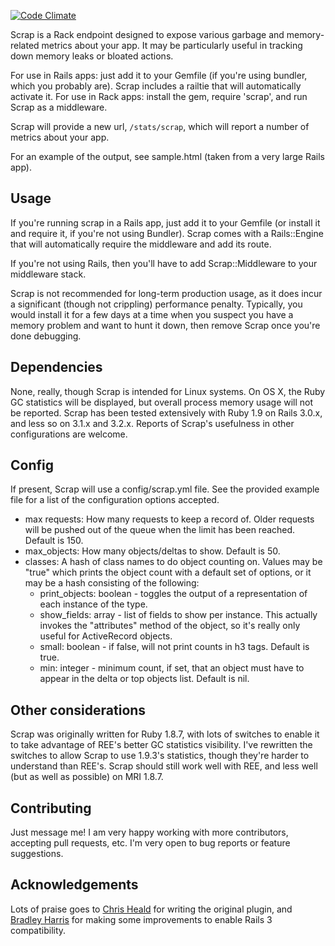 [![Code Climate](https://codeclimate.com/badge.png)](https://codeclimate.com/github/bensomers/scrap)

Scrap is a Rack endpoint designed to expose various garbage and memory-related metrics about your app. It may be particularly useful in tracking down memory leaks or bloated actions.

For use in Rails apps: just add it to your Gemfile (if you're using bundler, which you probably are). Scrap includes a railtie that will automatically activate it.
For use in Rack apps: install the gem, require 'scrap', and run Scrap as a middleware.

Scrap will provide a new url, <code>/stats/scrap</code>, which will report a number of metrics about your app.

For an example of the output, see sample.html (taken from a very large
Rails app).

## Usage

If you're running scrap in a Rails app, just add it to your Gemfile (or
install it and require it, if you're not using Bundler). Scrap comes
with a Rails::Engine that will automatically require the middleware and
add its route.

If you're not using Rails, then you'll have to add Scrap::Middleware to
your middleware stack.

Scrap is not recommended for long-term production usage, as it does
incur a significant (though not crippling) performance penalty.
Typically, you would install it for a few days at a time when you
suspect you have a memory problem and want to hunt it down, then remove
Scrap once you're done debugging.

## Dependencies

None, really, though Scrap is intended for Linux systems. On OS
X, the Ruby GC statistics will be displayed, but overall process memory
usage will not be reported. Scrap has been tested extensively with Ruby 1.9 on Rails 3.0.x, and 
less so on 3.1.x and 3.2.x. Reports of Scrap's usefulness in other
configurations are welcome.

## Config

If present, Scrap will use a config/scrap.yml file. See the provided example file for a list of the configuration options accepted.

* max requests: How many requests to keep a record of. Older requests will be pushed out of the queue when the limit has been reached. Default is 150.
* max_objects: How many objects/deltas to show. Default is 50.
* classes: A hash of class names to do object counting on. Values may be "true" which prints the object count with a default set of options, or it may be a hash consisting of the following:
  * print_objects: boolean - toggles the output of a representation of each instance of the type.
  * show_fields: array - list of fields to show per instance. This actually invokes the "attributes" method of the object, so it's really only useful for ActiveRecord objects.
  * small: boolean - if false, will not print counts in h3 tags. Default is true.
  * min: integer - minimum count, if set, that an object must have to appear in the delta or top objects list. Default is nil.
  
## Other considerations

Scrap was originally written for Ruby 1.8.7, with lots of switches to
enable it to take advantage of REE's better GC statistics visibility.
I've rewritten the switches to allow Scrap to use 1.9.3's statistics,
though they're harder to understand than REE's. Scrap should still work
well with REE, and less well (but as well as possible) on MRI 1.8.7.

## Contributing

Just message me! I am very happy working with more contributors,
accepting pull requests, etc. I'm very open to bug reports or feature suggestions.

## Acknowledgements

Lots of praise goes to [Chris Heald](https://github.com/cheald/) for writing the original plugin, and [Bradley Harris](https://github.com/bradley178/scrap) for making some improvements to enable Rails 3 compatibility.
